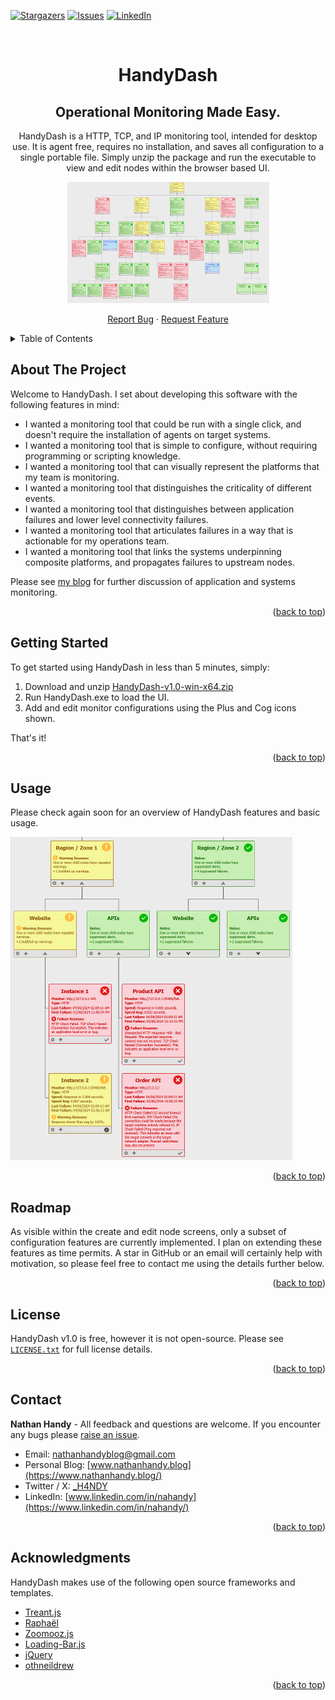 

<!-- Improved compatibility of back to top link: See: https://github.com/othneildrew/Best-README-Template/pull/73 -->
<a name="readme-top"></a>

<!-- PROJECT SHIELDS -->
<!--
*** I'm using markdown "reference style" links for readability.
*** Reference links are enclosed in brackets [ ] instead of parentheses ( ).
*** See the bottom of this document for the declaration of the reference variables
*** for contributors-url, forks-url, etc. This is an optional, concise syntax you may use.
*** https://www.markdownguide.org/basic-syntax/#reference-style-links
-->
[![Stargazers][stars-shield]][stars-url]
[![Issues][issues-shield]][issues-url]
[![LinkedIn][linkedin-shield]][linkedin-url]


<!-- PROJECT LOGO -->
<br />
<div align="center">

  <h1 align="center">HandyDash</h1>
  <h2 align="center">Operational Monitoring Made Easy.</h2>

  <p align="center">
    HandyDash is a HTTP, TCP, and IP monitoring tool, intended for desktop use. It is agent free, requires no installation, and saves all configuration to a single portable file. Simply unzip the package and run the executable to view and edit nodes within the browser based UI. 
  </p>  
  
  <a href="https://github.com/Nathan-Handy/HandyDash">
    <img src="images/logo.png" alt="Logo" width="323" height="194">
  </a>
  
  <p>
    <a href="https://github.com/Nathan-Handy/HandyDash/issues/new?labels=bug&template=bug-report---.md">Report Bug</a>
    ·
    <a href="https://github.com/Nathan-Handy/HandyDash/issues/new?labels=enhancement&template=feature-request---.md">Request Feature</a>
  </p>
  
</div>



<!-- TABLE OF CONTENTS -->
<details>
  <summary>Table of Contents</summary>
  <ol>
    <li>
      <a href="#about-the-project">About </a>
    </li>
    <li>
      <a href="#getting-started">Getting Started</a>
    </li>
    <li><a href="#usage">Usage</a></li>
    <li><a href="#roadmap">Roadmap</a></li>
    <li><a href="#license">License</a></li>
    <li><a href="#contact">Contact</a></li>
    <li><a href="#acknowledgments">Acknowledgments</a></li>
  </ol>
</details>



<!-- ABOUT THE PROJECT -->
## About The Project

Welcome to HandyDash. I set about developing this software with the following features in mind:

* I wanted a monitoring tool that could be run with a single click, and doesn't require the installation of agents on target systems.
* I wanted a monitoring tool that is simple to configure, without requiring programming or scripting knowledge.  
* I wanted a monitoring tool that can visually represent the platforms that my team is monitoring.
* I wanted a monitoring tool that distinguishes the criticality of different events.
* I wanted a monitoring tool that distinguishes between application failures and lower level connectivity failures.
* I wanted a monitoring tool that articulates failures in a way that is actionable for my operations team.
* I wanted a monitoring tool that links the systems underpinning composite platforms, and propagates failures to upstream nodes.

Please see [my blog](https://www.nathanhandy.blog/articles/) for further discussion of application and systems monitoring.

<p align="right">(<a href="#readme-top">back to top</a>)</p>



<!-- GETTING STARTED -->
## Getting Started

To get started using HandyDash in less than 5 minutes, simply:

1. Download and unzip <a href="https://github.com/Nathan-Handy/HandyDash/releases/tag/v1.0">HandyDash-v1.0-win-x64.zip</a>
2. Run HandyDash.exe to load the UI.
3. Add and edit monitor configurations using the Plus and Cog icons shown.

That's it!


<p align="right">(<a href="#readme-top">back to top</a>)</p>



<!-- USAGE EXAMPLES -->
## Usage

Please check again soon for an overview of HandyDash features and basic usage.

<img src="images/screenshot-overview.png" alt="Screenshot" width="451" height="517">

<p align="right">(<a href="#readme-top">back to top</a>)</p>



<!-- ROADMAP -->
## Roadmap

As visible within the create and edit node screens, only a subset of configuration features are currently implemented. I plan on extending these features as time permits. A star in GitHub or an email will certainly help with motivation, so please feel free to contact me using the details further below.

<p align="right">(<a href="#readme-top">back to top</a>)</p>



<!-- LICENSE -->
## License

HandyDash v1.0 is free, however it is not open-source. Please see <a href="https://github.com/Nathan-Handy/HandyDash/blob/main/license/License-HandyDash-v1.0.txt">`LICENSE.txt`</a> for full license details.

<p align="right">(<a href="#readme-top">back to top</a>)</p>



<!-- CONTACT -->
## Contact

**Nathan Handy** - All feedback and questions are welcome. If you encounter any bugs please [raise an issue](https://github.com/Nathan-Handy/HandyDash/issues).

* Email: nathanhandyblog@gmail.com
* Personal Blog: [www.nathanhandy.blog](https://www.nathanhandy.blog/)
* Twitter / X: [_H4NDY](https://x.com/_H4NDY)
* LinkedIn: [www.linkedin.com/in/nahandy](https://www.linkedin.com/in/nahandy/)

<p align="right">(<a href="#readme-top">back to top</a>)</p>



<!-- ACKNOWLEDGMENTS -->
## Acknowledgments

HandyDash makes use of the following open source frameworks and templates.

* [Treant.js](https://fperucic.github.io/treant-js/)
* [Raphaël](https://github.com/DmitryBaranovskiy/raphael)
* [Zoomooz.js](https://jaukia.github.io/zoomooz/)
* [Loading-Bar.js](https://loading.io/progress/) 
* [jQuery](https://jquery.com)
* [othneildrew](https://github.com/othneildrew/Best-README-Template)


<p align="right">(<a href="#readme-top">back to top</a>)</p>



<!-- MARKDOWN LINKS & IMAGES -->
<!-- https://www.markdownguide.org/basic-syntax/#reference-style-links -->
[stars-shield]: https://img.shields.io/github/stars/Nathan-Handy/HandyDash.svg?style=for-the-badge
[stars-url]: https://github.com/Nathan-Handy/HandyDash/stargazers
[issues-shield]: https://img.shields.io/github/issues/Nathan-Handy/HandyDash.svg?style=for-the-badge
[issues-url]: https://github.com/Nathan-Handy/HandyDash/issues
[license-shield]: https://img.shields.io/github/license/Nathan-Handy/HandyDash.svg?style=for-the-badge
[license-url]: https://github.com/Nathan-Handy/HandyDash/blob/master/LICENSE.txt
[linkedin-shield]: https://img.shields.io/badge/-LinkedIn-black.svg?style=for-the-badge&logo=linkedin&colorB=555
[linkedin-url]: https://www.linkedin.com/in/nahandy/
[product-screenshot]: images/screenshot.png
